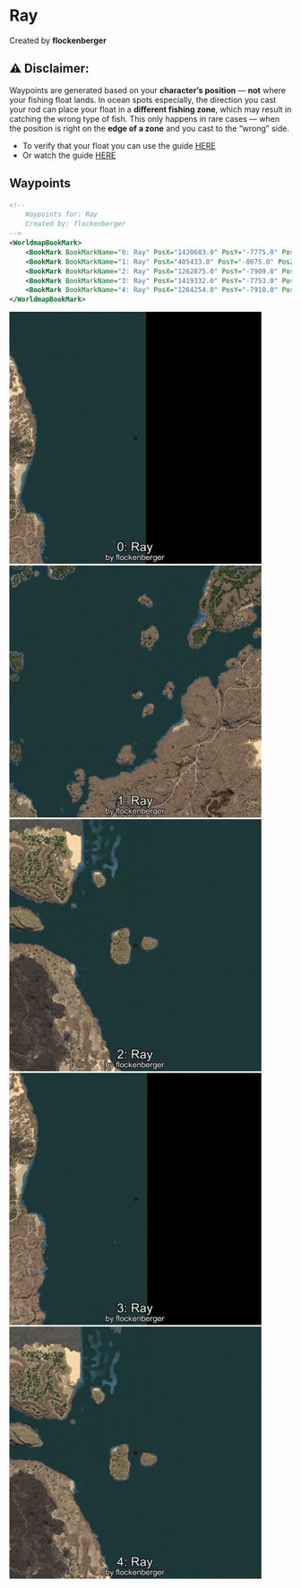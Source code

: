 # Ray
Created by **flockenberger**

## ⚠️ Disclaimer:
Waypoints are generated based on your __**character’s position**__ — __not__ where your fishing float lands.
In ocean spots especially, the direction you cast your rod can place your float in a **different fishing zone**, which may result in catching the wrong type of fish.
This only happens in rare cases — when the position is right on the **edge of a zone** and you cast to the “wrong” side.

- To verify that your float you can use the guide [HERE](https://flockenberger.github.io/bdo-fish-position/)
- Or watch the guide [HERE](https://youtu.be/t-VXcRoNojk)

## Waypoints
```xml
<!--
    Waypoints for: Ray
    Created by: flockenberger
-->
<WorldmapBookMark>
    <BookMark BookMarkName="0: Ray" PosX="1420683.0" PosY="-7775.0" PosZ="261588.0" />
    <BookMark BookMarkName="1: Ray" PosX="405433.0" PosY="-8075.0" PosZ="260571.0" />
    <BookMark BookMarkName="2: Ray" PosX="1262875.0" PosY="-7909.0" PosZ="550010.0" />
    <BookMark BookMarkName="3: Ray" PosX="1419332.0" PosY="-7753.0" PosZ="187229.0" />
    <BookMark BookMarkName="4: Ray" PosX="1264254.0" PosY="-7910.0" PosZ="560560.0" />
</WorldmapBookMark>
```

<img src="./Ray_0_Preview.webp" width="450"/> <img src="./Ray_1_Preview.webp" width="450"/> <img src="./Ray_2_Preview.webp" width="450"/> <img src="./Ray_3_Preview.webp" width="450"/> <img src="./Ray_4_Preview.webp" width="450"/> 